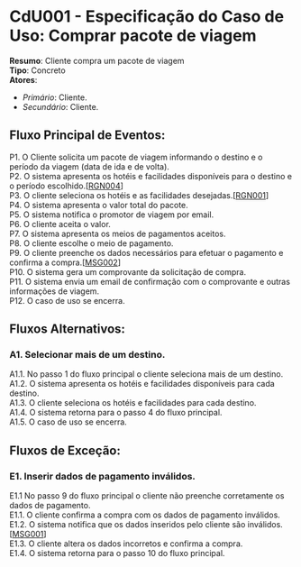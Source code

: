 # CdU001 - Especificação do Caso de Uso: Comprar pacote de viagem

**Resumo**: Cliente compra um pacote de viagem   
**Tipo**: Concreto  
**Atores**:  
 - *Primário*: Cliente.
 - *Secundário*: Cliente.

## Fluxo Principal de Eventos:  
P1. O Cliente solicita um pacote de viagem informando o destino e o período da viagem (data de ida e de volta).  
P2. O sistema apresenta os hotéis e facilidades disponíveis para o destino e o período escolhido.[[RGN004](./Regras%20de%20negocio%20e%20mensagens.md#1-regras-de-negócio)]   
P3. O cliente seleciona os hotéis e as facilidades desejadas.[[RGN001](./Regras%20de%20negocio%20e%20mensagens.md#1-regras-de-negócio)]   
P4. O sistema apresenta o valor total do pacote.  
P5. O sistema notifica o promotor de viagem por email.  
P6. O cliente aceita o valor.  
P7. O sistema apresenta os meios de pagamentos aceitos.  
P8. O cliente escolhe o meio de pagamento.  
P9. O cliente preenche os dados necessários para efetuar o pagamento e confirma a compra.[[MSG002](./Regras%20de%20negocio%20e%20mensagens.md#2-mensagens-do-sistema)]  
P10. O sistema gera um comprovante da solicitação de compra.  
P11. O sistema envia um email de confirmação com o comprovante e outras informações de viagem.  
P12. O caso de uso se encerra.  

## Fluxos Alternativos:  

<a name="a1"/>    

### A1. Selecionar mais de um destino.  
A1.1. No passo 1 do fluxo principal o cliente seleciona mais de um destino.  
A1.2. O sistema apresenta os hotéis e facilidades disponíveis para cada destino.  
A1.3. O cliente seleciona os hotéis e facilidades para cada destino.  
A1.4. O sistema retorna para o passo 4 do fluxo principal.  
A1.5. O caso de uso se encerra.  

## Fluxos de Exceção:  

<a name="e1"/>

### E1. Inserir dados de pagamento inválidos.  
E1.1  No passo 9 do fluxo principal o cliente não preenche corretamente os dados de pagamento.  
E1.1. O cliente confirma a compra com os dados de pagamento inválidos.   
E1.2. O sistema notifica que os dados inseridos pelo cliente são inválidos.[[MSG001](./Regras%20de%20negocio%20e%20mensagens.md#2-mensagens-do-sistema)]    
E1.3. O cliente altera os dados incorretos e confirma a compra.  
E1.4. O sistema retorna para o passo 10 do fluxo principal. 
